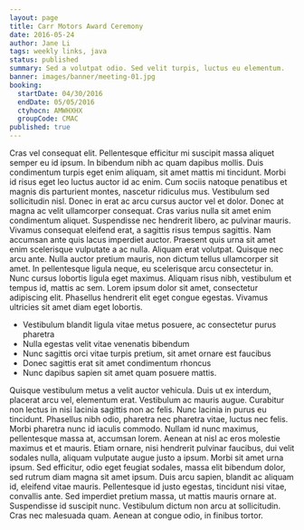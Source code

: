 ```yaml
---
layout: page
title: Carr Motors Award Ceremony
date: 2016-05-24
author: Jane Li
tags: weekly links, java
status: published
summary: Sed a volutpat odio. Sed velit turpis, luctus eu elementum.
banner: images/banner/meeting-01.jpg
booking:
  startDate: 04/30/2016
  endDate: 05/05/2016
  ctyhocn: AMWHXHX
  groupCode: CMAC
published: true
---
```

Cras vel consequat elit. Pellentesque efficitur mi suscipit massa aliquet semper eu id ipsum. In bibendum nibh ac quam dapibus mollis. Duis condimentum turpis eget enim aliquam, sit amet mattis mi tincidunt. Morbi id risus eget leo luctus auctor id ac enim. Cum sociis natoque penatibus et magnis dis parturient montes, nascetur ridiculus mus. Vestibulum sed sollicitudin nisl.
Donec in erat ac arcu cursus auctor vel et dolor. Donec at magna ac velit ullamcorper consequat. Cras varius nulla sit amet enim condimentum aliquet. Suspendisse nec hendrerit libero, ac pulvinar mauris. Vivamus consequat eleifend erat, a sagittis risus tempus sagittis. Nam accumsan ante quis lacus imperdiet auctor. Praesent quis urna sit amet enim scelerisque vulputate a ac nulla. Aliquam erat volutpat. Quisque nec arcu ante. Nulla auctor pretium mauris, non dictum tellus ullamcorper sit amet. In pellentesque ligula neque, eu scelerisque arcu consectetur in. Nunc cursus lobortis ligula eget maximus. Aliquam risus nibh, vestibulum et tempus id, mattis ac sem. Lorem ipsum dolor sit amet, consectetur adipiscing elit. Phasellus hendrerit elit eget congue egestas. Vivamus ultricies sit amet diam eget lobortis.

* Vestibulum blandit ligula vitae metus posuere, ac consectetur purus pharetra
* Nulla egestas velit vitae venenatis bibendum
* Nunc sagittis orci vitae turpis pretium, sit amet ornare est faucibus
* Donec sagittis erat sit amet condimentum rhoncus
* Nunc dapibus sapien sit amet quam posuere mattis.

Quisque vestibulum metus a velit auctor vehicula. Duis ut ex interdum, placerat arcu vel, elementum erat. Vestibulum ac mauris augue. Curabitur non lectus in nisi lacinia sagittis non ac felis. Nunc lacinia in purus eu tincidunt. Phasellus nibh odio, pharetra nec pharetra vitae, luctus nec felis. Morbi pharetra nunc id iaculis commodo. Nullam id nunc maximus, pellentesque massa at, accumsan lorem. Aenean at nisl ac eros molestie maximus et et mauris. Etiam ornare, nisi hendrerit pulvinar faucibus, dui velit sodales nulla, aliquam vulputate augue justo a ipsum. Morbi sit amet urna ipsum.
Sed efficitur, odio eget feugiat sodales, massa elit bibendum dolor, sed rutrum diam magna sit amet ipsum. Duis arcu sapien, blandit ac aliquam id, eleifend vitae mauris. Pellentesque id justo egestas, tincidunt nisi vitae, convallis ante. Sed imperdiet pretium massa, ut mattis mauris ornare at. Suspendisse id suscipit nunc. Vestibulum dictum non arcu at sollicitudin. Cras nec malesuada quam. Aenean at congue odio, in finibus tortor.
